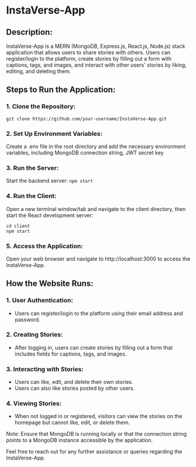# InstaVerse-App

## Description:

InstaVerse-App is a MERN (MongoDB, Express.js, React.js, Node.js) stack application that allows users to share stories with others. Users can register/login to the platform, create stories by filling out a form with captions, tags, and images, and interact with other users' stories by liking, editing, and deleting them.

## Steps to Run the Application:

### 1. Clone the Repository:

`git clone https://github.com/your-username/InstaVerse-App.git`

### 2. Set Up Environment Variables:

Create a .env file in the root directory and add the necessary environment variables, including MongoDB connection string, JWT secret key

### 3. Run the Server:

Start the backend server:
`npm start`

### 4. Run the Client:

Open a new terminal window/tab and navigate to the client directory, then start the React development server:

```
cd client
npm start
```

### 5. Access the Application:

Open your web browser and navigate to http://localhost:3000 to access the InstaVerse-App.

## How the Website Runs:

### 1. User Authentication:

- Users can register/login to the platform using their email address and password.

### 2. Creating Stories:

- After logging in, users can create stories by filling out a form that includes fields for captions, tags, and images.

### 3. Interacting with Stories:

- Users can like, edit, and delete their own stories.
- Users can also like stories posted by other users.

### 4. Viewing Stories:

- When not logged in or registered, visitors can view the stories on the homepage but cannot like, edit, or delete them.

Note: Ensure that MongoDB is running locally or that the connection string points to a MongoDB instance accessible by the application.

Feel free to reach out for any further assistance or queries regarding the InstaVerse-App.
